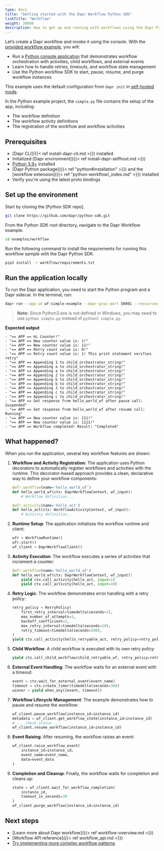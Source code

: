 ```yaml
---
type: docs
title: "Getting started with the Dapr Workflow Python SDK"
linkTitle: "Workflow"
weight: 30000
description: How to get up and running with workflows using the Dapr Python SDK
---
```


Let’s create a Dapr workflow and invoke it using the console. With the [provided workflow example](https://github.com/dapr/python-sdk/tree/main/examples/workflow/simple.py), you will:

- Run a [Python console application](https://github.com/dapr/python-sdk/blob/main/examples/workflow/simple.py) that demonstrates workflow orchestration with activities, child workflows, and external events
- Learn how to handle retries, timeouts, and workflow state management
- Use the Python workflow SDK to start, pause, resume, and purge workflow instances

This example uses the default configuration from `dapr init` in [self-hosted mode](https://github.com/dapr/cli#install-dapr-on-your-local-machine-self-hosted).

In the Python example project, the `simple.py` file contains the setup of the app, including:
- The workflow definition 
- The workflow activity definitions
- The registration of the workflow and workflow activities 

## Prerequisites
- [Dapr CLI]({{< ref install-dapr-cli.md >}}) installed
- Initialized [Dapr environment]({{< ref install-dapr-selfhost.md >}})
- [Python 3.9+](https://www.python.org/downloads/) installed
- [Dapr Python package]({{< ref "python#installation" >}}) and the [workflow extension]({{< ref "python-workflow/_index.md" >}}) installed
- Verify you're using the latest proto bindings

## Set up the environment

Start by cloning the [Python SDK repo].

```bash
git clone https://github.com/dapr/python-sdk.git
```

From the Python SDK root directory, navigate to the Dapr Workflow example.

```bash
cd examples/workflow
```

Run the following command to install the requirements for running this workflow sample with the Dapr Python SDK.

```bash
pip3 install -r workflow/requirements.txt
```

## Run the application locally

To run the Dapr application, you need to start the Python program and a Dapr sidecar. In the terminal, run:

```bash
dapr run --app-id wf-simple-example --dapr-grpc-port 50001 --resources-path components -- python3 simple.py
```

> **Note:** Since Python3.exe is not defined in Windows, you may need to use `python simple.py` instead of `python3 simple.py`.


**Expected output**

```
- "== APP == Hi Counter!"
- "== APP == New counter value is: 1!"
- "== APP == New counter value is: 11!"
- "== APP == Retry count value is: 0!"
- "== APP == Retry count value is: 1! This print statement verifies retry"
- "== APP == Appending 1 to child_orchestrator_string!"
- "== APP == Appending a to child_orchestrator_string!"
- "== APP == Appending a to child_orchestrator_string!"
- "== APP == Appending 2 to child_orchestrator_string!"
- "== APP == Appending b to child_orchestrator_string!"
- "== APP == Appending b to child_orchestrator_string!"
- "== APP == Appending 3 to child_orchestrator_string!"
- "== APP == Appending c to child_orchestrator_string!"
- "== APP == Appending c to child_orchestrator_string!"
- "== APP == Get response from hello_world_wf after pause call: Suspended"
- "== APP == Get response from hello_world_wf after resume call: Running"
- "== APP == New counter value is: 111!"
- "== APP == New counter value is: 1111!"
- "== APP == Workflow completed! Result: "Completed"
```

## What happened?

When you run the application, several key workflow features are shown:

1. **Workflow and Activity Registration**: The application uses Python decorators to automatically register workflows and activities with the runtime. This decorator-based approach provides a clean, declarative way to define your workflow components:
   ```python
   @wfr.workflow(name='hello_world_wf')
   def hello_world_wf(ctx: DaprWorkflowContext, wf_input):
       # Workflow definition...

   @wfr.activity(name='hello_act')
   def hello_act(ctx: WorkflowActivityContext, wf_input):
       # Activity definition...
   ```

2. **Runtime Setup**: The application initializes the workflow runtime and client:
   ```python
   wfr = WorkflowRuntime()
   wfr.start()
   wf_client = DaprWorkflowClient()
   ```

2. **Activity Execution**: The workflow executes a series of activities that increment a counter:
   ```python
   @wfr.workflow(name='hello_world_wf')
   def hello_world_wf(ctx: DaprWorkflowContext, wf_input):
       yield ctx.call_activity(hello_act, input=1)
       yield ctx.call_activity(hello_act, input=10)
   ```

3. **Retry Logic**: The workflow demonstrates error handling with a retry policy:
   ```python
   retry_policy = RetryPolicy(
       first_retry_interval=timedelta(seconds=1),
       max_number_of_attempts=3,
       backoff_coefficient=2,
       max_retry_interval=timedelta(seconds=10),
       retry_timeout=timedelta(seconds=100),
   )
   yield ctx.call_activity(hello_retryable_act, retry_policy=retry_policy)
   ```

4. **Child Workflow**: A child workflow is executed with its own retry policy:
   ```python
   yield ctx.call_child_workflow(child_retryable_wf, retry_policy=retry_policy)
   ```

5. **External Event Handling**: The workflow waits for an external event with a timeout:
   ```python
   event = ctx.wait_for_external_event(event_name)
   timeout = ctx.create_timer(timedelta(seconds=30))
   winner = yield when_any([event, timeout])
   ```

6. **Workflow Lifecycle Management**: The example demonstrates how to pause and resume the workflow:
   ```python
   wf_client.pause_workflow(instance_id=instance_id)
   metadata = wf_client.get_workflow_state(instance_id=instance_id)
   # ... check status ...
   wf_client.resume_workflow(instance_id=instance_id)
   ```

7. **Event Raising**: After resuming, the workflow raises an event:
   ```python
   wf_client.raise_workflow_event(
       instance_id=instance_id,
       event_name=event_name,
       data=event_data
   )
   ```

8. **Completion and Cleanup**: Finally, the workflow waits for completion and cleans up:
   ```python
   state = wf_client.wait_for_workflow_completion(
       instance_id,
       timeout_in_seconds=30
   )
   wf_client.purge_workflow(instance_id=instance_id)
   ```
## Next steps
- [Learn more about Dapr workflow]({{< ref workflow-overview.md >}})
- [Workflow API reference]({{< ref workflow_api.md >}})
- [Try implementing more complex workflow patterns](https://github.com/dapr/python-sdk/tree/main/examples/workflow)
